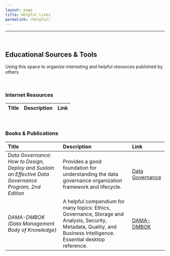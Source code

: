 ```yaml
---
layout: page
title: Helpful Links
permalink: /helpful/
---
```


---
<br>

<h2>Educational Sources & Tools</h2>

<p>Using this space to organize interesting and helpful resources published by others</p><br>

<h3>Internet Resources</h3>
<table>
  <thead>
    <tr align="left">
      <th>Title</th>
      <th>Description</th>
      <th>Link</th>
    </tr>
  </thead>
</table>

<br>

<h3>Books & Publications</h3>
<table>
  <thead>
    <tr align="left">
      <th>Title</th>
      <th>Description</th>
      <th>Link</th>
    </tr>
  </thead>
  <tbody>
    <tr>
      <td><em> Data Governance: How to Design, Deploy and Sustain an Effective Data Governance Program, 2nd Edition </em></td>
      <td> Provides a good foundation for understanding the data governance organization framework and lifecycle. </td>
      <td><a href="https://www.elsevier.com/books/data-governance/ladley/978-0-12-815831-9" title="Amazon"> Data Governance </a>
      </td>
    </tr>
    <tr>
      <td><em> DAMA-DMBOK (Data Management Body of Knowledge) </em></td>
      <td> A helpful compendium for many topics: Ethics, Governance, Storage and Analysis, Security, Metadata, Quality, and Business
        Intelligence. Essential desktop reference.
      <td><a href="https://dama.org/content/body-knowledge" title="DAMA International"> DAMA-DMBOK
  </tbody>
</table>
